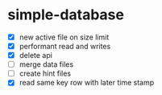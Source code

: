 # simple-database

- [x] new active file on size limit
- [x] performant read and writes
- [x] delete api
- [ ] merge data files
- [ ] create hint files
- [x] read same key row with later time stamp